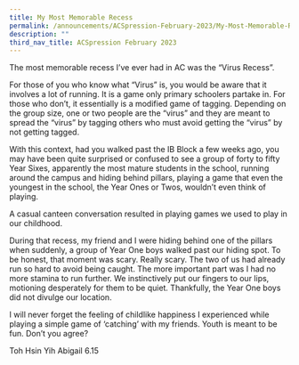 ```yaml
---
title: My Most Memorable Recess
permalink: /announcements/ACSpression-February-2023/My-Most-Memorable-Recess/
description: ""
third_nav_title: ACSpression February 2023
---
```

The most memorable recess I’ve ever had in AC was the “Virus Recess”.

For those of you who know what “Virus” is, you would be aware that it involves a lot of running. It is a game only primary schoolers partake in. For those who don’t, it essentially is a modified game of tagging. Depending on the group size, one or two people are the “virus” and they are meant to spread the “virus” by tagging others who must avoid getting the “virus” by not getting tagged.

With this context, had you walked past the IB Block a few weeks ago, you may have been quite surprised or confused to see a group of forty to fifty Year Sixes, apparently the most mature students in the school, running around the campus and hiding behind pillars, playing a game that even the youngest in the school, the Year Ones or Twos, wouldn’t even think of playing.

A casual canteen conversation resulted in playing games we used to play in our childhood.

During that recess, my friend and I were hiding behind one of the pillars when suddenly, a group of Year One boys walked past our hiding spot. To be honest, that moment was scary. Really scary. The two of us had already run so hard to avoid being caught. The more important part was I had no more stamina to run further. We instinctively put our fingers to our lips, motioning desperately for them to be quiet. Thankfully, the Year One boys did not divulge our location.

I will never forget the feeling of childlike happiness I experienced while playing a simple game of ‘catching’ with my friends. Youth is meant to be fun. Don’t you agree?

Toh Hsin Yih Abigail 6.15